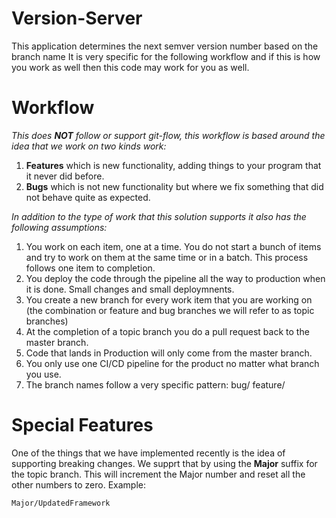 # Version-Server
This application determines the next semver version number based on the branch name
It is very specific for the following workflow and if this is how you work as well then this code may work for you as well.

# Workflow
_This does **NOT** follow or support git-flow, this workflow is based around the idea that we work on two kinds work:_
1. **Features** which is new functionality, adding things to your program that it never did before.
1. **Bugs** which is not new functionality but where we fix something that did not behave quite as expected.

_In addition to the type of work that this solution supports it also has the following assumptions:_
1. You work on each item, one at a time.  You do not start a bunch of items and try to work on them at the same time or in a batch.  This process follows one item to completion.
1. You deploy the code through the pipeline all the way to production when it is done.  Small changes and small deploymnents.
1. You create a new branch for every work item that you are working on (the combination or feature and bug branches we will refer to as topic branches)
1. At the completion of a topic branch you do a pull request back to the master branch.
1. Code that lands in Production will only come from the master branch.
1. You only use one CI/CD pipeline for the product no matter what branch you use.
1. The branch names follow a very specific pattern: bug/<short decription or issue id> feature/<short description or issue id>

# Special Features
One of the things that we have implemented recently is the idea of supporting breaking changes.  We supprt that by using the **Major** suffix for the topic branch.  This will increment the Major number and reset all the other numbers to zero.
Example: 
```
Major/UpdatedFramework
```
